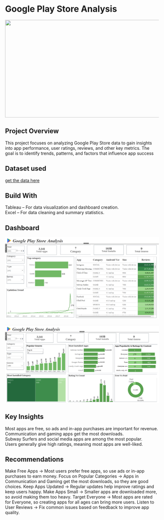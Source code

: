 # Google Play Store Analysis
<img src = "https://www.sammobile.com/wp-content/uploads/2023/12/Google-Play-Store.jpg" height= "320" width = "1150">

## Project Overview
This project focuses on analyzing Google Play Store data to gain insights into app performance, user ratings, reviews, and other key metrics. The goal is to identify trends, patterns, and factors that influence app success

## Dataset used
[get the data here](https://www.kaggle.com/datasets/bhavikjikadara/google-play-store-applications)

## Build With
Tableau – For data visualization and dashboard creation.<br>
Excel – For data cleaning and summary statistics.

## Dashboard
![Image](https://github.com/renukadhule/Google_Play_Store_Analysis/blob/main/Snapshot/First.png)<br><br>
![Image](https://github.com/renukadhule/Google_Play_Store_Analysis/blob/main/Snapshot/Second.png)

## Key Insights
Most apps are free, so ads and in-app purchases are important for revenue.<br>
Communication and gaming apps get the most downloads.<br>
Subway Surfers and social media apps are among the most popular.<br>
Users generally give high ratings, meaning most apps are well-liked.<br>

## Recommendations
Make Free Apps → Most users prefer free apps, so use ads or in-app purchases to earn money.
Focus on Popular Categories → Apps in Communication and Gaming get the most downloads, so they are good choices.
Keep Apps Updated → Regular updates help improve ratings and keep users happy.
Make Apps Small → Smaller apps are downloaded more, so avoid making them too heavy.
Target Everyone → Most apps are rated for Everyone, so creating apps for all ages can bring more users.
Listen to User Reviews → Fix common issues based on feedback to improve app quality.
